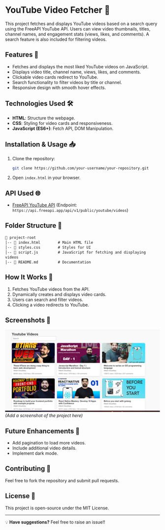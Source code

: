 # YouTube Video Fetcher 🎥

This project fetches and displays YouTube videos based on a search query using the FreeAPI YouTube API. Users can view video thumbnails, titles, channel names, and engagement stats (views, likes, and comments). A search feature is also included for filtering videos.

## Features 🚀
- Fetches and displays the most liked YouTube videos on JavaScript.
- Displays video title, channel name, views, likes, and comments.
- Clickable video cards redirect to YouTube.
- Search functionality to filter videos by title or channel.
- Responsive design with smooth hover effects.

## Technologies Used 🛠️
- **HTML**: Structure the webpage.
- **CSS**: Styling for video cards and responsiveness.
- **JavaScript (ES6+)**: Fetch API, DOM Manipulation.

## Installation & Usage 📥
1. Clone the repository:
   ```bash
   git clone https://github.com/your-username/your-repository.git
   ```
2. Open `index.html` in your browser.

## API Used 🌐
- [FreeAPI YouTube API](https://freeapi.app/) (Endpoint: `https://api.freeapi.app/api/v1/public/youtube/videos`)

## Folder Structure 📂
```
📁 project-root
│-- 📄 index.html        # Main HTML file
│-- 📄 styles.css        # Styles for UI
│-- 📄 script.js         # JavaScript for fetching and displaying videos
│-- 📄 README.md         # Documentation
```

## How It Works 🔧
1. Fetches YouTube videos from the API.
2. Dynamically creates and displays video cards.
3. Users can search and filter videos.
4. Clicking a video redirects to YouTube.

## Screenshots 📸
![Preview](screenshot.png) *(Add a screenshot of the project here)*

## Future Enhancements 🚀
- Add pagination to load more videos.
- Include additional video details.
- Implement dark mode.

## Contributing 🤝
Feel free to fork the repository and submit pull requests. 

## License 📜
This project is open-source under the MIT License.

---
💡 **Have suggestions?** Feel free to raise an issue!!